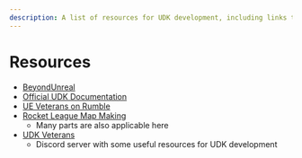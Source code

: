 ```yaml
---
description: A list of resources for UDK development, including links to documentation, tutorials, and community servers.
---
```

# Resources

- [BeyondUnreal](https://wiki.beyondunreal.com/Main_Page)
- [Official UDK Documentation](https://docs.unrealengine.com/udk/Three/WebHome.html)
- [UE Veterans on Rumble](https://rumble.com/c/UEVeterans/videos)
- [Rocket League Map Making](https://rocketleaguemapmaking.com/)
  - Many parts are also applicable here
- [UDK Veterans](https://discord.gg/NdpUSjc7nB)
  - Discord server with some useful resources for UDK development
